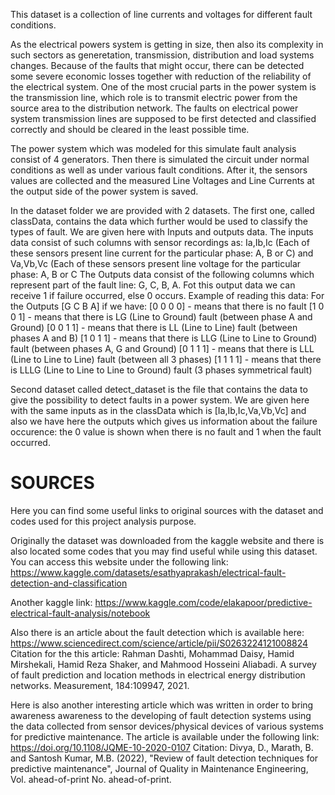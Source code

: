 

This dataset is a collection of line currents and voltages for different fault conditions.

As the electrical powers system is getting in size, then also its complexity in such sectors as generetation, transmission, distribution and load systems changes. Because of the faults that might occur, there can be detected some severe economic losses together with reduction of the reliability of the electrical system. One of the most crucial parts in the power system is the transmission line, which role is to transmit electric power from the source area to the distribution network. The faults on electrical power system transmission lines are supposed to be first detected and classified correctly and should be cleared in the least possible time.

The power system which was modeled for this simulate fault analysis consist of 4 generators. Then there is simulated the circuit under normal conditions as well as under various fault conditions. After it, the sensors values are collected and the measured Line Voltages and Line Currents at the output side of the power system is saved.

In the dataset folder we are provided with 2 datasets. The first one, called classData, contains the data which further would be used to classify the types of fault. We are given here with Inputs and outputs data. The inputs data consist of such columns with sensor recordings as: Ia,Ib,Ic (Each of these sensors present line current for the particular phase: A, B or C) and Va,Vb,Vc (Each of these sensors present line voltage for the particular phase: A, B or C The Outputs data consist of the following columns which represent part of the fault line: G, C, B, A. Fot this output data we can receive 1 if failure occurred, else 0 occurs. Example of reading this data: For the Outputs [G C B A] if we have: [0 0 0 0] - means that there is no fault [1 0 0 1] - means that there is LG (Line to Ground) fault (between phase A and Ground) [0 0 1 1] - means that there is LL (Line to Line) fault (between phases A and B) [1 0 1 1] - means that there is LLG (Line to Line to Ground) fault (between phases A, G and Ground) [0 1 1 1] - means that there is LLL (Line to Line to Line) fault (between all 3 phases) [1 1 1 1] - means that there is LLLG (Line to Line to Line to Ground) fault (3 phases symmetrical fault)

Second dataset called detect_dataset is the file that contains the data to give the possibility to detect faults in a power system. We are given here with the same inputs as in the classData which is [Ia,Ib,Ic,Va,Vb,Vc] and also we have here the outputs which gives us information about the failure occurence: the 0 value is shown when there is no fault and 1 when the fault occurred.

# SOURCES

Here you can find some useful links to original sources with the dataset and codes used for this project analysis purpose.

Originally the dataset was downloaded from the kaggle website and there is also located some codes that you may find useful while using this dataset. You can access this website under the following link: https://www.kaggle.com/datasets/esathyaprakash/electrical-fault-detection-and-classification

Another kaggle link: https://www.kaggle.com/code/elakapoor/predictive-electrical-fault-analysis/notebook

Also there is an article about the fault detection which is available here: https://www.sciencedirect.com/science/article/pii/S0263224121008824 Citation for the this article: Rahman Dashti, Mohammad Daisy, Hamid Mirshekali, Hamid Reza Shaker, and Mahmood Hosseini Aliabadi. A survey of fault prediction and location methods in electrical energy distribution networks. Measurement, 184:109947, 2021.

Here is also another interesting article which was written in order to bring awareness awareness to the developing of fault detection systems using the data collected from sensor devices/physical devices of various systems for predictive maintenance. The article is available under the following link: https://doi.org/10.1108/JQME-10-2020-0107 Citation: Divya, D., Marath, B. and Santosh Kumar, M.B. (2022), "Review of fault detection techniques for predictive maintenance", Journal of Quality in Maintenance Engineering, Vol. ahead-of-print No. ahead-of-print.

